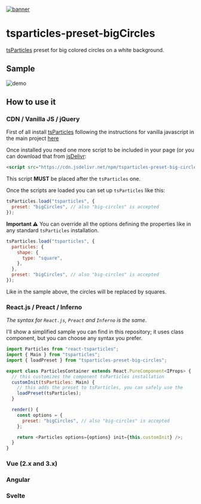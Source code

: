 [![banner](https://cdn.matteobruni.it/images/particles/banner2.png)](https://particles.js.org)

# tsparticles-preset-bigCircles

[tsParticles](https://github.com/matteobruni/tsparticles) preset for big colored circles on a white background.

## Sample

![demo](https://raw.githubusercontent.com/matteobruni/tsparticles/dev/presets/bigCircles/images/sample.png)

## How to use it

### CDN / Vanilla JS / jQuery

First of all install [tsParticles](https://github.com/matteobruni/tsparticles) following the instructions for vanilla javascript in the main project [here](https://github.com/matteobruni/tsparticles)

Once installed you need one more script to be included in your page (or you can download that from [jsDelivr](https://www.jsdelivr.com/package/npm/tsparticles-preset-big-circles):

```html
<script src="https://cdn.jsdelivr.net/npm/tsparticles-preset-big-circles"></script>
```

This script **MUST** be placed after the `tsParticles` one.

Once the scripts are loaded you can set up `tsParticles` like this:

```javascript
tsParticles.load("tsparticles", {
  preset: "bigCircles", // also "big-circles" is accepted
});
```

**Important ⚠️**
You can override all the options defining the properties like in any standard `tsParticles` installation.

```javascript
tsParticles.load("tsparticles", {
  particles: {
    shape: {
      type: "square",
    },
  },
  preset: "bigCircles", // also "big-circles" is accepted
});
```

Like in the sample above, the circles will be replaced by squares.

### React.js / Preact / Inferno

_The syntax for `React.js`, `Preact` and `Inferno` is the same_.

I'll show a simplified sample you can find in this repository; it uses class component, but you can choose any syntax you prefer.

```javascript
import Particles from "react-tsparticles";
import { Main } from "tsparticles";
import { loadPreset } from "tsparticles-preset-big-circles";

export class ParticlesContainer extends React.PureComponent<IProps> {
  // this customizes the component tsParticles installation
  customInit(tsParticles: Main) {
    // this adds the preset to tsParticles, you can safely use the
    loadPreset(tsParticles);
  }

  render() {
    const options = {
      preset: "bigCircles", // also "big-circles" is accepted
    };

    return <Particles options={options} init={this.customInit} />;
  }
}
```

### Vue (2.x and 3.x)

### Angular

### Svelte
